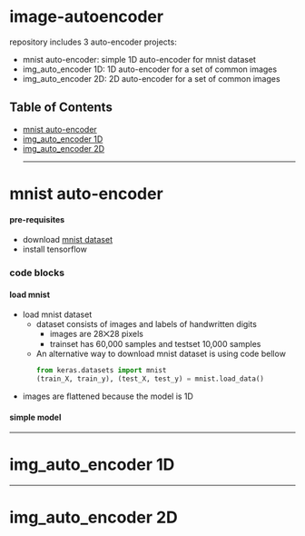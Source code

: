 # image-autoencoder
repository includes 3 auto-encoder projects:
+ mnist auto-encoder: simple 1D auto-encoder for mnist dataset
+ img_auto_encoder 1D: 1D auto-encoder for a set of common images
+ img_auto_encoder 2D: 2D auto-encoder for a set of common images
## Table of Contents
+ [mnist auto-encoder](#mnist-auto-encoder)
+ [img_auto_encoder 1D](#img_auto_encoder-1d)
+ [img_auto_encoder 2D](#img_auto_encoder-2d)
  ***
# mnist auto-encoder
#### pre-requisites
+ download [mnist dataset](https://github.com/FarzamD/image-autoencoder/blob/main/mnist%20data.zip)
+ install tensorflow
### code blocks
#### load mnist
+ load mnist dataset
    + dataset consists of images and labels of handwritten digits  
        + images are 28⨉28 pixels
        + trainset has 60,000 samples and testset 10,000 samples
    + An alternative way to download mnist dataset is using code bellow
      ```python
      from keras.datasets import mnist
      (train_X, train_y), (test_X, test_y) = mnist.load_data()
+ images are flattened because the model is 1D
#### simple model
***
# img_auto_encoder 1D
***
# img_auto_encoder 2D
